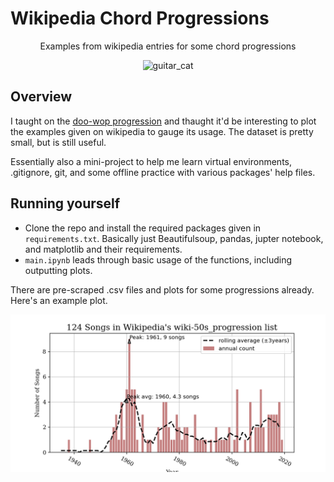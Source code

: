 # Wikipedia Chord Progressions

<p align=center>
Examples from wikipedia entries for some chord progressions
</p>
<p align=center>
<img src='https://tomgjohnson.files.wordpress.com/2019/06/cat_guitar.png?w=350&h=350' alt="guitar_cat">
</p>



## Overview

I taught on the [doo-wop progression](https://viva.pressbooks.pub/openmusictheory/chapter/4-chord-schemas/#chapter-1623-section-1) and thaught it'd be interesting to plot the examples given on wikipedia to gauge its usage. The dataset is pretty small, but is still useful.

Essentially also a mini-project to help me learn virtual environments, .gitignore, git, and some offline practice with various packages' help files.

## Running yourself
- Clone the repo and install the required packages given in `requirements.txt`. Basically just Beautifulsoup, pandas, jupter notebook, and matplotlib and their requirements.
- `main.ipynb` leads through basic usage of the functions, including outputting plots.

There are pre-scraped .csv files and plots for some progressions already. Here's an example plot.

![Wikipedia Doo-Wop Progression Example Plot](./visualizations/wiki-50s_progression_3.png)


